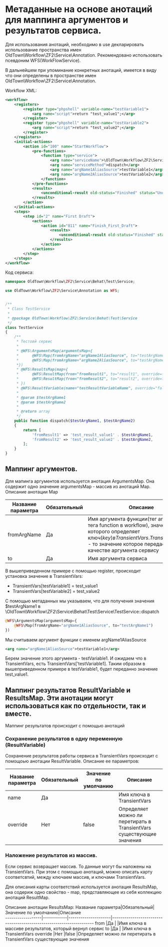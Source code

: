 # Метаданные на основе анотаций для маппинга аргументов и результатов сервиса.

Для использования анотаций, необходимо в use декларировать использование пространства имен OldTown\Workflow\ZF2\Service\Annotation.
Рекомендовано использовать псевдоним WFS(WorkFlowService).

В дальнейшем при упоминание конкретных анотаций, имеется в виду что они определены в пространстве имен OldTown\Workflow\ZF2\Service\Annotation.

Workflow XML:
```xml
<workflow>
    <registers>
        <register type="phpshell" variable-name="testVariable1">
            <arg name="script">return "test_value1";</arg>
        </register>
        <register type="phpshell" variable-name="testVariable2">
            <arg name="script">return "test_value2";</arg>
        </register>
    </registers>
    <initial-actions>
        <action id="100" name="StartWorkflow">
            <pre-functions>
                <function type="service">
                    <arg name="serviceName">\OldTown\Workflow\ZF2\Service\Behat\Test\Service\TestService</arg>
                    <arg name="serviceMethod">dispatch</arg>
                    <arg name="argName1AliasSource">testVariable1</arg>
                    <arg name="argName2AliasSource">testVariable2</arg>
                </function>
            </pre-functions>
            <results>
                <unconditional-result old-status="Finished" status="Underway" step="2"/>
            </results>
        </action>
    </initial-actions>
    <steps>
        <step id="2" name="First Draft">
            <actions>
                <action id="811" name="Finish_First_Draft">
                    <results>
                        <unconditional-result old-status="Finished" status="Underway"  step="2"/>
                    </results>
                </action>
            </actions>
        </step>
    </steps>
</workflow>
```

Код сервиса:
```php
namespace OldTown\Workflow\ZF2\Service\Behat\Test\Service;

use OldTown\Workflow\ZF2\Service\Annotation as WFS;


/**
 * Class TestService
 *
 * @package OldTown\Workflow\ZF2\Service\Behat\Test\Service
 */
class TestService
{
    /**
     * Тестовй сервис
     *
     * @WFS\ArgumentsMap(argumentsMap={
     *      @WFS\Map(fromArgName="argName1AliasSource", to="testArgName1"),
     *      @WFS\Map(fromArgName="argName2AliasSource", to="testArgName2"),
     *})
     * @WFS\ResultsMap(map={
     *      @WFS\ResultMap(from="fromResult1", to="result1", override=false),
     *      @WFS\ResultMap(from="fromResult2", to="result2", override=false)
     * })
     * @WFS\ResultVariable(name="testResultVariableName", override="false")
     *
     * @param $testArgName1
     * @param $testArgName2
     *
     * @return array
     */
    public function dispatch($testArgName1, $testArgName2)
    {
        return [
            'fromResult1' => 'test_result_value1' . $testArgName1,
            'fromResult2' => 'test_result_value2' . $testArgName2,
        ];
    }
}
```

## Маппинг аргументов.

Для мапинга аргументов используется анотация ArgumentsMap. Она содержит одно значение argumentsMap - массив из анотаций Map.
Описание анотации Map

Название параметра|Обязательный|Описание           
------------------|------------|---------------------------------------------------------------------
fromArgName       |Да          |Имя аргумента функции(тег arg, внутри тега function в workflow), значение которого определяет ключ($key) в TransientVars. TransientVars[$key] - то значение которое передается в качестве аргумента сервису
to                |Да          |Имя аргумента сервиса

В вышеприведенном примере с помощью register, происходит установка значение в TransientVars:
 * TransientVars[testVariable1] = test_value1
 * TransientVars[testVariable2] = test_value2
 
С помощью метаданных мы указываем, что для получения значения $testArgName1 в \OldTown\Workflow\ZF2\Service\Behat\Test\Service\TestService::dispatch
```php
@WFS\ArgumentsMap(argumentsMap={
    @WFS\Map(fromArgName="argName1AliasSource", to="testArgName1")
})
```
Мы считываем аргумент функции с именем argName1AliasSource
```xml
<arg name="argName1AliasSource">testVariable1</arg>
```
Берем значение этого аргумента - testVariable1. И ожидаем что в TransientVars, есть TransientVars['testVariable1].
Таким образом в вышеприведенном примере в testVariable1, будет переданно значение test_value1.

## Маппинг результатов ResultVariable и ResultsMap. Эти анотации могут использоваться как по отдельности, так и вместе. 

Маппинг результатов происходит с помощью анотаций 

### Сохранение результатов в одну переменную (ResultVariable)

Сохранение результатов работы сервиса в TransientVars происходит с помощоью анотации ResultVariable. Описание ее 
параметров:

Название параметра|Обязательный|Значение по умолчанию|Описание           
------------------|------------|---------------------|---------------------------------------------------------------------
name              |Да          |                     |Имя ключа в TransientVars
override          |Нет         |false                |Определяет можно ли перетирать в TransientVars существующие значения


### Наложение результатов из массив.
Если сервис возвращает массив. То данные могут бы наложены на TransientVars. При этом с помощью анотаций, можно описать
карту соответсвтий, между ключаем массив, и ключами TransientVars.

Для описания карты соответствий используется анотация ResultsMap, она содериж одно свойство - map, представляющее из
себя коллекцию анотаций ResultMap.

Описание анотации ResultsMap:
Название параметра|Обязательный|Значение по умолчанию|Описание           
------------------|------------|---------------------|---------------------------------------------------------------------
from              |Да          |                     |Имя ключа в массиве результатов, который вернул сервис
to                |Да          |                     |Имя ключа в TransientVars
override          |Нет         |false                |Определяет можно ли перетирать в TransientVars существующие значения


